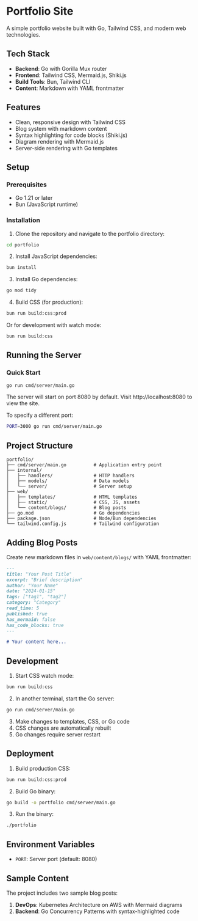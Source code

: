 # Portfolio Site

A simple portfolio website built with Go, Tailwind CSS, and modern web technologies.

## Tech Stack

- **Backend**: Go with Gorilla Mux router
- **Frontend**: Tailwind CSS, Mermaid.js, Shiki.js
- **Build Tools**: Bun, Tailwind CLI
- **Content**: Markdown with YAML frontmatter

## Features

- Clean, responsive design with Tailwind CSS
- Blog system with markdown content
- Syntax highlighting for code blocks (Shiki.js)
- Diagram rendering with Mermaid.js
- Server-side rendering with Go templates

## Setup

### Prerequisites

- Go 1.21 or later
- Bun (JavaScript runtime)

### Installation

1. Clone the repository and navigate to the portfolio directory:
```bash
cd portfolio
```

2. Install JavaScript dependencies:
```bash
bun install
```

3. Install Go dependencies:
```bash
go mod tidy
```

4. Build CSS (for production):
```bash
bun run build:css:prod
```

Or for development with watch mode:
```bash
bun run build:css
```

## Running the Server

### Quick Start

```bash
go run cmd/server/main.go
```

The server will start on port 8080 by default. Visit http://localhost:8080 to view the site.

To specify a different port:
```bash
PORT=3000 go run cmd/server/main.go
```

## Project Structure

```
portfolio/
├── cmd/server/main.go          # Application entry point
├── internal/
│   ├── handlers/               # HTTP handlers
│   ├── models/                 # Data models
│   └── server/                 # Server setup
├── web/
│   ├── templates/              # HTML templates
│   ├── static/                 # CSS, JS, assets
│   └── content/blogs/          # Blog posts
├── go.mod                      # Go dependencies
├── package.json                # Node/Bun dependencies
└── tailwind.config.js          # Tailwind configuration
```

## Adding Blog Posts

Create new markdown files in `web/content/blogs/` with YAML frontmatter:

```markdown
---
title: "Your Post Title"
excerpt: "Brief description"
author: "Your Name"
date: "2024-01-15"
tags: ["tag1", "tag2"]
category: "Category"
read_time: 5
published: true
has_mermaid: false
has_code_blocks: true
---

# Your content here...
```

## Development

1. Start CSS watch mode:
```bash
bun run build:css
```

2. In another terminal, start the Go server:
```bash
go run cmd/server/main.go
```

3. Make changes to templates, CSS, or Go code
4. CSS changes are automatically rebuilt
5. Go changes require server restart

## Deployment

1. Build production CSS:
```bash
bun run build:css:prod
```

2. Build Go binary:
```bash
go build -o portfolio cmd/server/main.go
```

3. Run the binary:
```bash
./portfolio
```

## Environment Variables

- `PORT`: Server port (default: 8080)

## Sample Content

The project includes two sample blog posts:

1. **DevOps**: Kubernetes Architecture on AWS with Mermaid diagrams
2. **Backend**: Go Concurrency Patterns with syntax-highlighted code
